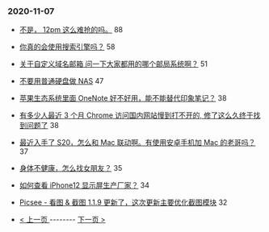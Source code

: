 ### 2020-11-07 
- [不是， 12pm 这么难抢的吗。](https://www.v2ex.com/t/722544) 88
- [你真的会使用搜索引擎吗？](https://www.v2ex.com/t/722636) 58
- [关于自定义域名邮箱 问一下大家都用的哪个邮局系统啊？](https://www.v2ex.com/t/722552) 51
- [不要用普通硬盘做 NAS](https://www.v2ex.com/t/722702) 47
- [苹果生态系统里面 OneNote 好不好用，能不能替代印象笔记？](https://www.v2ex.com/t/722528) 38
- [有多少人最近 3 个月 Chrome 访问国内网站慢到打不开的, 修了这么久终于找到问题了](https://www.v2ex.com/t/722618) 38
- [最近入手了 S20，怎么和 Mac 联动啊。有使用安卓手机加 Mac 的老哥吗？](https://www.v2ex.com/t/722617) 37
- [身体不健康，怎么找女朋友？](https://www.v2ex.com/t/722724) 35
- [如何查看 iPhone12 显示屏生产厂家？](https://www.v2ex.com/t/722587) 34
- [Picsee - 看图 & 截图 1.1.9 更新了，这次更新主要优化截图模块](https://www.v2ex.com/t/722586) 32 

- [ < 上一页 ](https://github.com/able8/v2ex-hot-record/blob/master/2020-11-06.md) -------- [ 下一页 > ](https://github.com/able8/v2ex-hot-record/blob/master/2020-11-08.md)